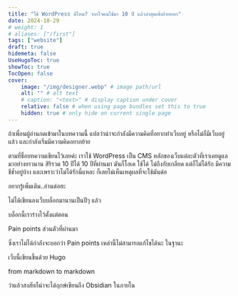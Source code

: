```yaml
---
title: "ใช้ WordPress ดีไหม? จากใจคนใช้มา 10 ปี แล้วล่าสุดเพิ่งย้ายออก"
date: 2024-10-29
# weight: 1
# aliases: ["/first"]
tags: ["website"]
draft: true
hidemeta: false
UseHugoToc: true
showToc: true
TocOpen: false
cover:
    image: "/img/designer.webp" # image path/url
    alt: "" # alt text
    # caption: "<text>" # display caption under cover
    relative: false # when using page bundles set this to true
    hidden: true # only hide on current single page
---
```


ถ้าเพื่อนผู้อ่านกดเข้ามาในบทความนี้ แปลว่าน่าจะกำลังมีความคิดที่อยากทำเว็บอยู่ หรือไม่ก็มีเว็บอยู่แล้ว และกำลังเริ่มมีความคิดอยากย้าย

ตามที่ชื่อบทความเขียนไว้เลยค่ะ เราใช้ WordPress เป็น CMS หลักของเว็บแต่ละตัวที่เราเคยดูแลมาอย่างยาวนาน สิริรวม 10 ปีได้
10 ปีที่ผ่านมา มันก็โอเค ใช้ได้ ไม่ถึงกับเกลียด แต่ก็ไม่ได้รัก มีความชีช้ำอยู่บ้าง และเพราะว่าไม่ได้รักนี่แหละ ก็เลยไม่เห็นเหตุผลที่จะใช้มันต่อ



อยากรู้เพิ่มเติม..อ่านต่อฮะ




ไม่ได้เขียนลงเว็บบล็อกมานานเป็นปีๆ แล้ว 



บล็อกนี้เราร่างไว้ตั้งแต่ตอน

Pain points ส่วนตัวที่ผ่านมา

ซึ่งเราไม่ได้กำลังจะบอกว่า Pain points เหล่านี้ไม่สามารถแก้ไขได้นะ ในฐานะ


เว็บนี้เขียนขึ้นด้วย Hugo

from markdown to markdown

ว่าแล้วสงสัยก็น่าจะได้ฤกษ์เขียนถึง Obsidian ในภายใน